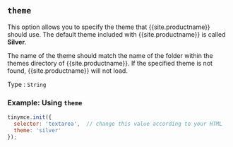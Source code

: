 ## `theme`

This option allows you to specify the theme that {{site.productname}} should use. The default theme included with {{site.productname}} is called **Silver**.

The name of the theme should match the name of the folder within the themes directory of {{site.productname}}. If the specified theme is not found, {{site.productname}} will not load.

Type
: `String`

### Example: Using `theme`

```js
tinymce.init({
  selector: 'textarea',  // change this value according to your HTML
  theme: 'silver'
});
```

